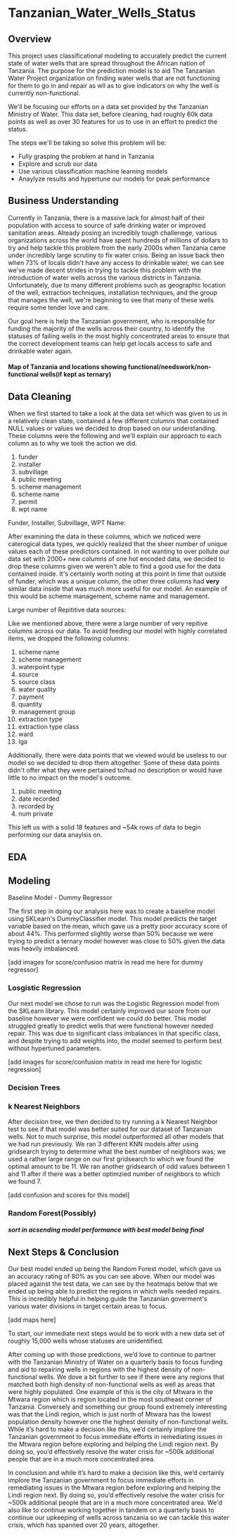 # Tanzanian_Water_Wells_Status

## Overview
This project uses classificational modeling to accurately predict the current state of water wells that are spread throughout the African nation of Tanzania. The purpose for the prediction model is to aid The Tanzanian Water Project organization on finding water wells that are not functioning for them to go in and  repair as wll as to give indicators on why the well is currently non-functional.

We'll be focusing our efforts on a data set provided by the Tanzanian Ministry of Water. This data set, before cleaning, had roughly 60k data points as well as over 30 features for us to use in an effort to predict the status. 

The steps we'll be taking so solve this problem will be:
* Fully grasping the problem at hand in Tanzania
* Explore and scrub our data
* Use various classification machine learning models
* Anaylyze results and hypertune our models for peak performance


## Business Understanding
 
Currently in Tanzania, there is a massive lack for almost half of their population with access to source of safe drinking water or improved sanitation areas. Already posing an incredibly tough challenege, various organizations across the world have spent hundreds of millions of dollars to try and help tackle this problem from the early 2000s when Tanzania came under incredibly large scrutiny to fix water crisis. Being an issue back then when 73% of locals didn't have any access to drinkable water, we can see we've made decent strides in trying to tackle this problem with the introduction of water wells across the various districts in Tanzania. Unfortunately, due to many different problems such as geographic location of the well, extraction techniques, installation techniques, and the group that manages the well, we're beginning to see that many of these wells require some tender love and care. 

Our goal here is help the Tanzanian government, who is responsible for funding the majority of the wells across their country, to identify the statuses of failing wells in the most highly concentrated areas to ensure that the correct development teams can help get locals access to safe and drinkable water again. 

#### Map of Tanzania and locations showing functional/needswork/non-functional wells(if kept as ternary)


## Data Cleaning

When we first started to take a look at the data set which was given to us in a relatively clean state, contained a few different columns that contained NULL values or values we decided to drop based on our understanding. These columns were the following and we'll explain our approach to each column as to why we took the action we did. 

1. funder
2. installer
3. subvillage
4. public meeting
5. scheme management
6. scheme name
7. permit
8. wpt name

Funder, Installer, Subvillage, WPT Name:

After examining the data in these columns, which we noticed were caterogical data types, we quickly realized that the sheer number of unique values each of these predictors contained. In not wanting to over pollute our data set with 2000+ new columns of one hot encoded data, we decided to drop these columns given we weren't able to find a good use for the data contained inside. It's certainly worth noting at this point in time that outside of funder, which was a unique column, the other three columns had **very** similar data inside that was much more useful for our model. An example of this would be scheme management, scheme name and management.

Large number of Repititive data sources:

Like we mentioned above, there were a large number of very repitive columns across our data. To avoid feeding our model with highly correlated items, we dropped the following columns:

1. scheme name
2. scheme management
3. waterpoint type
4. source
5. source class
6. water quality
7. payment
8. quantity
9. management group
10. extraction type
11. extraction type class
12. ward
13. lga

Additionally, there were data points that we viewed would be useless to our model so we decided to drop them altogether. Some of these data points didn't offer what they were pertained to/had no description or would have little to no impact on the model's outcome.

1. public meeting
2. date recorded
3. recorded by
4. num private

This left us with a solid 18 features and ~54k rows of data to begin performing our data anaylsis on. 

## EDA

## Modeling

Baseline Model - Dummy Regressor

The first step in doing our analysis here was to create a baseline model using SKLearn's DummyClassifier model. This model predicts the target variable based on the mean, which gave us a pretty poor accuracy score of about 44%. This performed slightly worse than 50% because we were trying to predict a ternary model however was close to 50% given the data was heavily imbalanced.

[add images for score/confusion matrix in read me here for dummy regressor]

### Losgistic Regression

Our next model we chose to run was the Logistic Regression model from the SKLearn library. This model certainly improved our score from our baseline however we were confident we could do better. This model struggled greatly to predict wells that were functional however needed repair. This was due to significant class imbalances in that specific class, and despite trying to add weights into, the model seemed to perform best without hypertuned parameters.

[add images for score/confusion matrix in read me here for logistic regression]

### Decision Trees



### k Nearest Neighbors

After decision tree, we then decided to try running a k Nearest Neighbor test to see if that model was better suited for our dataset of Tanzanian wells. Not to much surprise, this model outperformed all other models that we had run previously. We ran 3 different KNN models after using gridsearch trying to determine what the best number of neighbors was; we used a rather large range on our first gridsearch to which we found the optimal amount to be 11. We ran another gridsearch of odd values between 1 and 11 after if there was a better optimzied number of neighbors to which we found 7. 

[add confusion and scores for this model]


### 
### Random Forest(Possibly)
##### sort in acsending model performance with best model being final



## Next Steps & Conclusion


Our best model ended up being the Random Forest model, which gave us an accuracy rating of 80% as you can see above. When our model was placed against the test data, we can see by the heatmaps below that we ended up being able to predict the regions in which wells needed repairs. This is incredibly helpful in helping guide the Tanzanian goverment's various water divisions in target certain areas to focus.

[add maps here]

To start, our immediate next steps would be to work with a new data set of roughly 15,000 wells whose statuses are unidentified. 

After coming up with those predictions, we’d love to continue to partner with the Tanzanian Ministry of Water on a quarterly basis to focus funding and aid to repairing wells in regions with the highest density of non-functional wells. We dove a bit further to see if there were any regions that matched both high density of non-functional wells as well as areas that were highly populated. One example of this is the city of Mtwara in the Mtwara region which is region located in the most southeast corner of Tanzania. Conversely and something our group found extremely interesting was that the Lindi region, which is just north of Mtwara has the lowest population density however one the highest density of non-functional wells. While it’s hard to make a decision like this, we’d certainly implore the Tanzanian government to focus immediate efforts in remediating issues in the Mtwara region before exploring and helping the Lindi region next. By doing so, you’d effectively resolve the water crisis for ~500k additional people that are in a much more concentrated area. 

In conclusion and while it’s hard to make a decision like this, we’d certainly implore the Tanzanian government to focus immediate efforts in remediating issues in the Mtwara region before exploring and helping the Lindi region next. By doing so, you’d effectively resolve the water crisis for ~500k additional people that are in a much more concentrated area. We'd also like to continue working together in tandem on a quarterly basis to continue our upkeeping of wells across tanzania so we can tackle this water crisis, which has spanned over 20 years, altogether.






